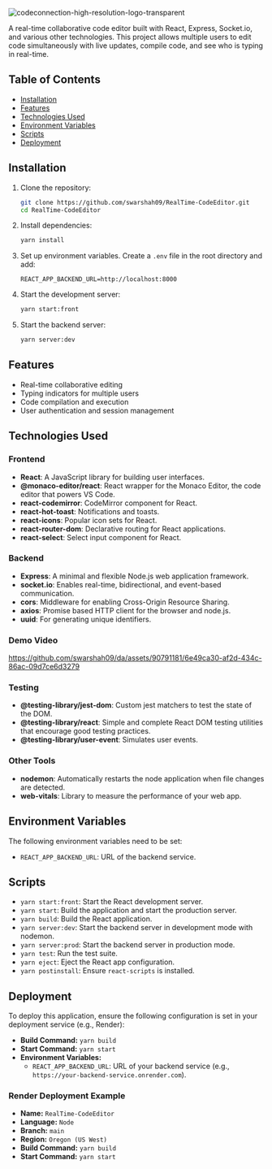![codeconnection-high-resolution-logo-transparent](https://github.com/swarshah09/da/assets/90791181/8a2a9cb9-f21c-40ef-a595-6b2d7689eaaa)

A real-time collaborative code editor built with React, Express, Socket.io, and various other technologies. This project allows multiple users to edit code simultaneously with live updates, compile code, and see who is typing in real-time.

## Table of Contents
- [Installation](#installation)
- [Features](#features)
- [Technologies Used](#technologies-used)
- [Environment Variables](#environment-variables)
- [Scripts](#scripts)
- [Deployment](#deployment)

## Installation

1. Clone the repository:
   ```sh
   git clone https://github.com/swarshah09/RealTime-CodeEditor.git
   cd RealTime-CodeEditor
   ```

2. Install dependencies:
   ```sh
   yarn install
   ```

3. Set up environment variables. Create a `.env` file in the root directory and add:
   ```env
   REACT_APP_BACKEND_URL=http://localhost:8000
   ```

4. Start the development server:
   ```sh
   yarn start:front
   ```

5. Start the backend server:
   ```sh
   yarn server:dev
   ```

## Features

- Real-time collaborative editing
- Typing indicators for multiple users
- Code compilation and execution
- User authentication and session management

## Technologies Used

### Frontend
- **React**: A JavaScript library for building user interfaces.
- **@monaco-editor/react**: React wrapper for the Monaco Editor, the code editor that powers VS Code.
- **react-codemirror**: CodeMirror component for React.
- **react-hot-toast**: Notifications and toasts.
- **react-icons**: Popular icon sets for React.
- **react-router-dom**: Declarative routing for React applications.
- **react-select**: Select input component for React.

### Backend
- **Express**: A minimal and flexible Node.js web application framework.
- **socket.io**: Enables real-time, bidirectional, and event-based communication.
- **cors**: Middleware for enabling Cross-Origin Resource Sharing.
- **axios**: Promise based HTTP client for the browser and node.js.
- **uuid**: For generating unique identifiers.

### Demo Video
https://github.com/swarshah09/da/assets/90791181/6e49ca30-af2d-434c-86ac-09d7ce6d3279


### Testing
- **@testing-library/jest-dom**: Custom jest matchers to test the state of the DOM.
- **@testing-library/react**: Simple and complete React DOM testing utilities that encourage good testing practices.
- **@testing-library/user-event**: Simulates user events.

### Other Tools
- **nodemon**: Automatically restarts the node application when file changes are detected.
- **web-vitals**: Library to measure the performance of your web app.

## Environment Variables

The following environment variables need to be set:

- `REACT_APP_BACKEND_URL`: URL of the backend service.

## Scripts

- `yarn start:front`: Start the React development server.
- `yarn start`: Build the application and start the production server.
- `yarn build`: Build the React application.
- `yarn server:dev`: Start the backend server in development mode with nodemon.
- `yarn server:prod`: Start the backend server in production mode.
- `yarn test`: Run the test suite.
- `yarn eject`: Eject the React app configuration.
- `yarn postinstall`: Ensure `react-scripts` is installed.

## Deployment

To deploy this application, ensure the following configuration is set in your deployment service (e.g., Render):

- **Build Command:** `yarn build`
- **Start Command:** `yarn start`
- **Environment Variables:** 
  - `REACT_APP_BACKEND_URL`: URL of your backend service (e.g., `https://your-backend-service.onrender.com`).

### Render Deployment Example

- **Name:** `RealTime-CodeEditor`
- **Language:** `Node`
- **Branch:** `main`
- **Region:** `Oregon (US West)`
- **Build Command:** `yarn build`
- **Start Command:** `yarn start`
